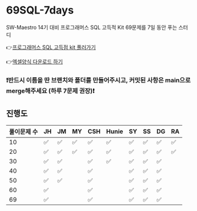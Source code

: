 # 69SQL-7days

SW-Maestro 14기 대비 프로그래머스 SQL 고득적 Kit 69문제를 7일 동안 푸는 스터디

👉[프로그래머스 SQL 고득점 kit 풀러가기](https://school.programmers.co.kr/learn/challenges?tab=sql_practice_kit)

👉[엑셀양식 다운로드 하기](https://docs.google.com/spreadsheets/d/1QXTwCkL-f9BbYO15qe2NCnqzQ03vuOh2ZA_nmWpZCCo/edit#gid=232438775)

### ❗️반드시 이름을 딴 브랜치와 폴더를 만들어주시고, 커밋된 사항은 main으로 merge해주세요 (하루 7문제 권장)❗️

## 진행도

| 풀이문제 수 | JH  | JM  | MY  | CSH | Hunie | SY  | SS  | DG  | RA  |
| ----------- | --- | --- | --- | --- | ----- | --- | --- | --- | --- |
| 10          | ✅  | ✅  | ✅ | ✅  | ✅    | ✅  | ✅  | ✅  | ✅  |
| 20          | ✅  | ✅  | ✅ | ✅  | ✅    | ✅  | ✅  | ✅  | ✅  |
| 30          | ✅  | ✅  |     | ✅  | ✅    | ✅  | ✅  | ✅  |     |
| 40          | ✅  | ✅ |     | ✅  |       | ✅  | ✅  | ✅  |     |
| 50          | ✅  | ✅ |     | ✅  |       | ✅  | ✅  | ✅  |     |
| 60          | ✅  |     |     | ✅  |       | ✅  | ✅  | ✅  |     |
| 69          | ✅  |     |     | ✅  |       | ✅  | ✅  | ✅  |     |

